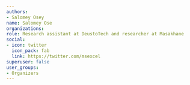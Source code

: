 ```yaml
---
authors: 
- Salomey Osey
name: Salomey Ose
organizations:
role: Research assistant at DeustoTech and researcher at Masakhane 
social:
- icon: twitter
  icon_pack: fab
  link: https://twitter.com/msexcel
superuser: false
user_groups:
- Organizers
---
```


